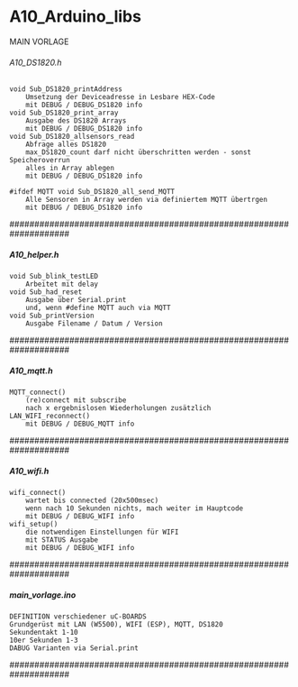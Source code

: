 # A10_Arduino_libs

MAIN VORLAGE

######    A10_DS1820.h  ###########################################
	void Sub_DS1820_printAddress
		Umsetzung der Deviceadresse in Lesbare HEX-Code
		mit DEBUG / DEBUG_DS1820 info
	void Sub_DS1820_print_array
		Ausgabe des DS1820 Arrays
		mit DEBUG / DEBUG_DS1820 info
	void Sub_DS1820_allsensors_read
		Abfrage alles DS1820
		max_DS1820_count darf nicht überschritten werden - sonst Speicheroverrun
		alles in Array ablegen
		mit DEBUG / DEBUG_DS1820 info

	#ifdef MQTT	void Sub_DS1820_all_send_MQTT
		Alle Sensoren in Array werden via definiertem MQTT übertrgen
		mit DEBUG / DEBUG_DS1820 info
####################################################################


#####     A10_helper.h  ############################################
	void Sub_blink_testLED
		Arbeitet mit delay
	void Sub_had_reset
		Ausgabe über Serial.print
		und, wenn #define MQTT auch via MQTT
	void Sub_printVersion
		Ausgabe Filename / Datum / Version
####################################################################




#####     A10_mqtt.h  ###########################################
	MQTT_connect()
		(re)connect mit subscribe
		nach x ergebnislosen Wiederholungen zusätzlich LAN_WIFI_reconnect()
		mit DEBUG / DEBUG_MQTT info
####################################################################


#####     A10_wifi.h  ###########################################
	wifi_connect()
		wartet bis connected (20x500msec)
		wenn nach 10 Sekunden nichts, mach weiter im Hauptcode
		mit DEBUG / DEBUG_WIFI info
	wifi_setup()
		die notwendigen Einstellungen für WIFI
		mit STATUS Ausgabe
		mit DEBUG / DEBUG_WIFI info
####################################################################


#####     main_vorlage.ino  ###########################################
	DEFINITION verschiedener uC-BOARDS
	Grundgerüst mit LAN (W5500), WIFI (ESP), MQTT, DS1820
	Sekundentakt 1-10
	10er Sekunden 1-3
	DABUG Varianten via Serial.print


####################################################################
